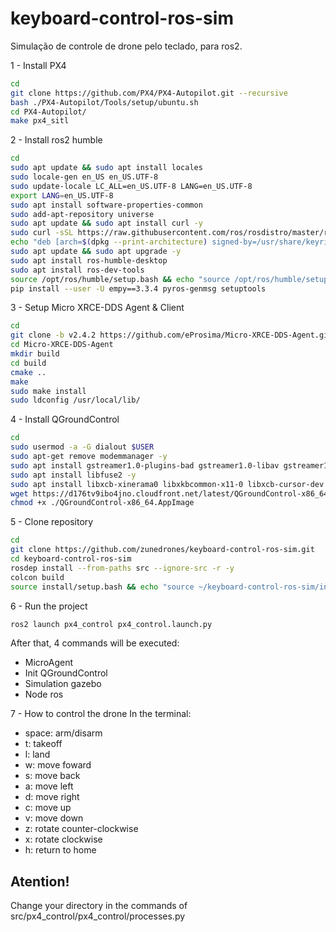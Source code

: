 # keyboard-control-ros-sim
Simulação de controle de drone pelo teclado, para ros2.

1 - Install PX4
```bash
cd
git clone https://github.com/PX4/PX4-Autopilot.git --recursive
bash ./PX4-Autopilot/Tools/setup/ubuntu.sh
cd PX4-Autopilot/
make px4_sitl
```

2 - Install ros2 humble
```bash
cd
sudo apt update && sudo apt install locales
sudo locale-gen en_US en_US.UTF-8
sudo update-locale LC_ALL=en_US.UTF-8 LANG=en_US.UTF-8
export LANG=en_US.UTF-8
sudo apt install software-properties-common
sudo add-apt-repository universe
sudo apt update && sudo apt install curl -y
sudo curl -sSL https://raw.githubusercontent.com/ros/rosdistro/master/ros.key -o /usr/share/keyrings/ros-archive-keyring.gpg
echo "deb [arch=$(dpkg --print-architecture) signed-by=/usr/share/keyrings/ros-archive-keyring.gpg] http://packages.ros.org/ros2/ubuntu $(. /etc/os-release && echo $UBUNTU_CODENAME) main" | sudo tee /etc/apt/sources.list.d/ros2.list > /dev/null
sudo apt update && sudo apt upgrade -y
sudo apt install ros-humble-desktop
sudo apt install ros-dev-tools
source /opt/ros/humble/setup.bash && echo "source /opt/ros/humble/setup.bash" >> ~/.bashrc
pip install --user -U empy==3.3.4 pyros-genmsg setuptools
```

3 - Setup Micro XRCE-DDS Agent & Client
```bash
cd
git clone -b v2.4.2 https://github.com/eProsima/Micro-XRCE-DDS-Agent.git
cd Micro-XRCE-DDS-Agent
mkdir build
cd build
cmake ..
make
sudo make install
sudo ldconfig /usr/local/lib/
```

4 - Install QGroundControl
```bash
cd
sudo usermod -a -G dialout $USER
sudo apt-get remove modemmanager -y
sudo apt install gstreamer1.0-plugins-bad gstreamer1.0-libav gstreamer1.0-gl -y
sudo apt install libfuse2 -y
sudo apt install libxcb-xinerama0 libxkbcommon-x11-0 libxcb-cursor-dev -y
wget https://d176tv9ibo4jno.cloudfront.net/latest/QGroundControl-x86_64.AppImage
chmod +x ./QGroundControl-x86_64.AppImage
```

5 - Clone repository
```bash
cd
git clone https://github.com/zunedrones/keyboard-control-ros-sim.git
cd keyboard-control-ros-sim
rosdep install --from-paths src --ignore-src -r -y
colcon build
source install/setup.bash && echo "source ~/keyboard-control-ros-sim/install/setup.bash" >> ~/.bashrc
```

6 - Run the project
```bash
ros2 launch px4_control px4_control.launch.py
```
After that, 4 commands will be executed:
* MicroAgent
* Init QGroundControl
* Simulation gazebo
* Node ros

7 - How to control the drone
In the terminal:
- space: arm/disarm
- t: takeoff
- l: land
- w: move foward
- s: move back
- a: move left
- d: move right
- c: move up
- v: move down
- z: rotate counter-clockwise
- x: rotate clockwise
- h: return to home

## Atention!
Change your directory in the commands of src/px4_control/px4_control/processes.py